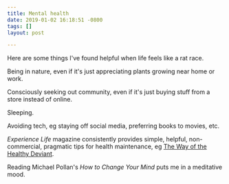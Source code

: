 ```yaml
---
title: Mental health
date: 2019-01-02 16:18:51 -0800
tags: []
layout: post

---
```

Here are some things I've found helpful when life feels like a rat race.

Being in nature, even if it's just appreciating plants growing near home or work.

Consciously seeking out community, even if it's just buying stuff from a store instead of online.

Sleeping.

Avoiding tech, eg staying off social media, preferring books to movies, etc.

_Experience Life_ magazine consistently provides simple, helpful, non-commercial, pragmatic tips for health maintenance, eg [The Way of the Healthy Deviant](https://experiencelife.com/article/the-way-of-the-healthy-deviant/).

Reading Michael Pollan's _How to Change Your Mind_ puts me in a meditative mood.